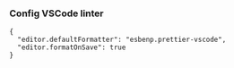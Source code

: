 ### Config VSCode linter

```
{
  "editor.defaultFormatter": "esbenp.prettier-vscode",
  "editor.formatOnSave": true
}
```
